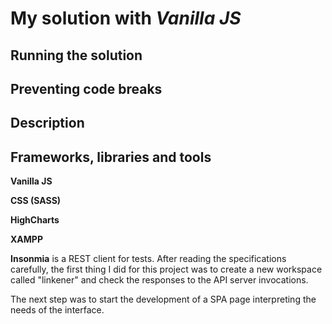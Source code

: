 # My solution with _Vanilla JS_

## Running the solution

## Preventing code breaks

## Description

## Frameworks, libraries and tools

**Vanilla JS**

**CSS (SASS)**

**HighCharts**

**XAMPP**

**Insonmia** is a REST client for tests. After reading the specifications carefully, the first thing I did for this project was to create a new workspace called "linkener" and check the responses to the API server invocations.

The next step was to start the development of a SPA page interpreting the needs of the interface.

